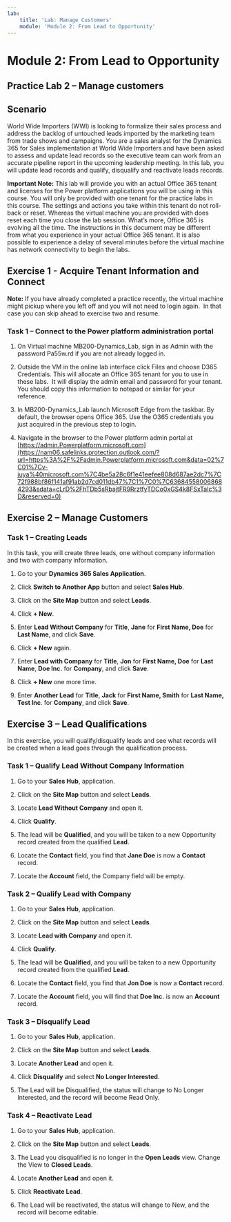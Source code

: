 ```yaml
---
lab:
    title: 'Lab: Manage Customers'
    module: 'Module 2: From Lead to Opportunity'
---
```



Module 2: From Lead to Opportunity
==================================

## Practice Lab 2 – Manage customers

Scenario
--------

World Wide Importers (WWI) is looking to formalize their sales process and
address the backlog of untouched leads imported by the marketing team from trade
shows and campaigns. You are a sales analyst for the Dynamics 365 for Sales
implementation at World Wide Importers and have been asked to assess and update
lead records so the executive team can work from an accurate pipeline report in
the upcoming leadership meeting. In this lab, you will update lead records and
qualify, disqualify and reactivate leads records.

**Important Note:** This lab will provide you with an actual Office 365 tenant
and licenses for the Power platform applications you will be using in this
course. You will only be provided with one tenant for the practice labs in this
course. The settings and actions you take within this tenant do not roll-back or
reset. Whereas the virtual machine you are provided with does reset each time
you close the lab session. What’s more, Office 365 is evolving all the time. The
instructions in this document may be different from what you experience in your
actual Office 365 tenant. It is also possible to experience a delay of several
minutes before the virtual machine has network connectivity to begin the labs.

Exercise 1 - Acquire Tenant Information and Connect
---------------------------------------------------

**Note:** If you have already completed a practice recently, the virtual machine
might pickup where you left off and you will not need to login again.  In that
case you can skip ahead to exercise two and resume.

### Task 1 – Connect to the Power platform administration portal

1.  On Virtual machine MB200-Dynamics_Lab, sign in as Admin with the password
    Pa55w.rd if you are not already logged in.

2.  Outside the VM in the online lab interface click Files and choose D365
    Credentials. This will allocate an Office 365 tenant for you to use in these
    labs.  It will display the admin email and password for your tenant.  You
    should copy this information to notepad or similar for your reference.

3.  In MB200-Dynamics_Lab launch Microsoft Edge from the taskbar. By default,
    the browser opens Office 365. Use the O365 credentials you just acquired in
    the previous step to login.

4.  Navigate in the browser to the Power platform admin portal at
    [https://admin.Powerplatform.microsoft.com](https://nam06.safelinks.protection.outlook.com/?url=https%3A%2F%2Fadmin.Powerplatform.microsoft.com&data=02%7C01%7Cv-juya%40microsoft.com%7C4be5a28c6f1e41eefee808d687ae2dc7%7C72f988bf86f141af91ab2d7cd011db47%7C1%7C0%7C636845580068684293&sdata=cLrD%2FhTDb5sRbajtFR9RrztfyTDCo0xGS4k8FSxTaIc%3D&reserved=0)

Exercise 2 – Manage Customers
-----------------------------

### Task 1 – Creating Leads

In this task, you will create three leads, one without company information and
two with company information.

1.  Go to your **Dynamics 365 Sales Application**.

2.  Click **Switch to Another App** button and select **Sales Hub**.

3.  Click on the **Site Map** button and select **Leads**.

4.  Click **+ New**.

5.  Enter **Lead Without Company** for **Title**, **Jane** for **First Name,
    Doe** for **Last Name**, and click **Save**.

6.  Click **+ New** again.

7.  Enter **Lead with Company** for **Title**, **Jon** for **First Name, Doe**
    for **Last Name**, **Doe Inc.** for **Company**, and click **Save**.

8.  Click **+ New** one more time.

9.  Enter **Another Lead** for **Title**, **Jack** for **First Name, Smith** for
    **Last Name, Test Inc**. for **Company**, and click **Save**.

Exercise 3 – Lead Qualifications
--------------------------------

In this exercise, you will qualify/disqualify leads and see what records will be
created when a lead goes through the qualification process.

### Task 1 – Qualify Lead Without Company Information 

1.  Go to your **Sales Hub**, application.

2.  Click on the **Site Map** button and select **Leads**.

3.  Locate **Lead Without Company** and open it.

4.  Click **Qualify**.

5.  The lead will be **Qualified**, and you will be taken to a new Opportunity
    record created from the qualified **Lead**.

6.  Locate the **Contact** field, you find that **Jane Doe** is now a
    **Contact** record.

7.  Locate the **Account** field, the Company field will be empty.

### Task 2 – Qualify Lead with Company

1.  Go to your **Sales Hub**, application.

2.  Click on the **Site Map** button and select **Leads**.

3.  Locate **Lead with Company** and open it.

4.  Click **Qualify**.

5.  The lead will be **Qualified**, and you will be taken to a new Opportunity
    record created from the qualified **Lead**.

6.  Locate the **Contact** field, you find that **Jon Doe** is now a **Contact**
    record.

7.  Locate the **Account** field, you will find that **Doe Inc.** is now an
    **Account** record.

### Task 3 – Disqualify Lead

1.  Go to your **Sales Hub**, application.

2.  Click on the **Site Map** button and select **Leads**.

3.  Locate **Another Lead** and open it.

4.  Click **Disqualify** and select **No Longer Interested**.

5.  The Lead will be Disqualified, the status will change to No Longer
    Interested, and the record will become Read Only.

### Task 4 – Reactivate Lead

1.  Go to your **Sales Hub**, application.

2.  Click on the **Site Map** button and select **Leads**.

3.  The Lead you disqualified is no longer in the **Open Leads** view. Change
    the View to **Closed Leads**.

4.  Locate **Another Lead** and open it.

5.  Click **Reactivate Lead**.

6.  The Lead will be reactivated, the status will change to New, and the record
    will become editable.
